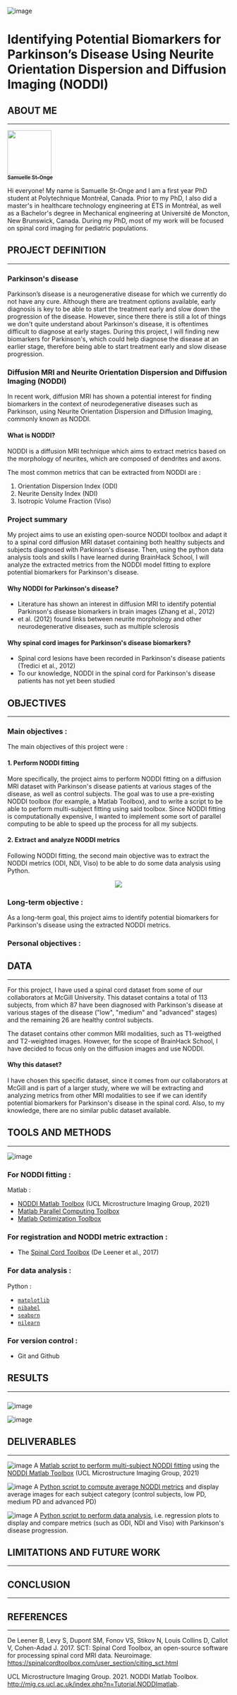 ![image](https://github.com/brainhack-school2023/st-onge_project/assets/57685132/f10c8f2a-a5e3-40e4-bcef-8d99f204dfec)


# Identifying Potential Biomarkers for Parkinson’s Disease Using Neurite Orientation Dispersion and Diffusion Imaging (NODDI) 

## ABOUT ME 
---
<a href="https://github.com/samuellestonge">
   <img src="https://avatars.githubusercontent.com/u/57685132?v=4" width="100px;" alt=""/>
   <br /><sub><b>Samuelle St-Onge </b></sub>
</a>

Hi everyone! My name is Samuelle St-Onge and I am a first year PhD student at Polytechnique Montréal, Canada. Prior to my PhD, I also did a master's in healthcare technology engineering at ÉTS in Montréal, as well as a Bachelor's degree in Mechanical engineering at Université de Moncton, New Brunswick, Canada. During my PhD, most of my work will be focused on spinal cord imaging for pediatric populations. 

## PROJECT DEFINITION
---
### Parkinson's disease
Parkinson’s disease is a neurogenerative disease for which we currently do not have any cure. Although there are treatment options available, early diagnosis is key to be able to start the treatment early and slow down the progression of the disease. However, since there there is still a lot of things we don't quite understand about Parkinson's disease, it is oftentimes difficult to diagnose at early stages. During this project, I will finding new biomarkers for Parkinson's, which could help diagnose the disease at an earlier stage, therefore being able to start treatment early and slow disease progression. 

### Diffusion MRI and Neurite Orientation Dispersion and Diffusion Imaging (NODDI)
In recent work, diffusion MRI has shown a potential interest for finding biomarkers in the context of neurodegenerative diseases such as Parkinson, using Neurite Orientation Dispersion and Diffusion Imaging, commonly known as NODDI.  

#### What is NODDI? 
NODDI is a diffusion MRI technique which aims to extract metrics based on the morphology of neurites, which are composed of dendrites and axons. 

The most common metrics that can be extracted from NODDI are : 

1. Orientation Dispersion Index (ODI)
2. Neurite Density Index (NDI) 
3. Isotropic Volume Fraction (Viso) 

### Project summary 
My project aims to use an existing open-source NODDI toolbox and adapt it to a spinal cord diffusion MRI dataset containing both healthy subjects and subjects diagnosed with Parkinson's disease. Then, using the python data analysis tools and skills I have learned during BrainHack School, I will analyze the extracted metrics from the NODDI model fitting to explore potential biomarkers for Parkinson's disease.

#### Why NODDI for Parkinson's disease?
- Literature has shown an interest in diffusion MRI to identify potential Parkinson's disease biomarkers in brain images (Zhang et al., 2012)
- et al. (2012) found links between neurite morphology and other neurodegenerative diseases, such as multiple sclerosis

#### Why spinal cord images for Parkinson's disease biomarkers? 
- Spinal cord lesions have been recorded in Parkinson's disease patients (Tredici et al., 2012)
- To our knowledge, NODDI in the spinal cord for Parkinson's disease patients has not yet been studied

## OBJECTIVES
---
### Main objectives : 
The main objectives of this project were :

#### 1. Perform NODDI fitting

More specifically, the project aims to perform NODDI fitting on a diffusion MRI dataset with Parkinson's disease patients at various stages of the disease, as well as control subjects. The goal was to use a pre-existing NODDI toolbox (for example, a Matlab Toolbox), and to write a script to be able to perform multi-subject fitting using said toolbox. Since NODDI fitting is computationally expensive, I wanted to implement some sort of parallel computing to be able to speed up the process for all my subjects. 

#### 2. Extract and analyze NODDI metrics

Following NODDI fitting, the second main objective was to extract the NODDI metrics (ODI, NDI, Viso) to be able to do some data analysis using Python. 

<p align="center">
  <img src="https://github.com/brainhack-school2023/st-onge_project/assets/57685132/f727afd4-ffea-4ed1-b612-e2a47e3fae12">
</p>

### Long-term objective :

As a long-term goal, this project aims to identify potential biomarkers for Parkinson's disease using the extracted NODDI metrics.

### Personal objectives : 


## DATA
---
For this project, I have used a spinal cord dataset from some of our collaborators at McGill University. This dataset contains a total of 113 subjects, from which 87 have been diagnosed with Parkinson's disease at various stages of the disease ("low", "medium" and "advanced" stages) and the remaining 26 are healthy control subjects. 

The dataset contains other common MRI modalities, such as T1-weigthed and T2-weighted images. However, for the scope of BrainHack School, I have decided to focus only on the diffusion images and use NODDI.

#### Why this dataset?
I have chosen this specific dataset, since it comes from our collaborators at McGill and is part of a larger study, where we will be extracting and analyzing metrics from other MRI modalities to see if we can identify potential biomarkers for Parkinson's disease in the spinal cord. Also, to my knowledge, there are no similar public dataset available. 

## TOOLS AND METHODS
---


![image](https://github.com/brainhack-school2023/st-onge_project/assets/57685132/0583b4c0-5d8c-40b5-9adf-4d2d486674bb)

### For NODDI fitting :
Matlab : 
- [NODDI Matlab Toolbox](http://mig.cs.ucl.ac.uk/index.php?n=Tutorial.NODDImatlab) (UCL Microstructure Imaging Group, 2021)
- [Matlab Parallel Computing Toolbox](https://www.mathworks.com/products/parallel-computing.html)
- [Matlab Optimization Toolbox](https://www.mathworks.com/products/optimization.html)

### For registration and NODDI metric extraction : 
- The [Spinal Cord Toolbox](https://spinalcordtoolbox.com/) (De Leener et al., 2017)

### For data analysis : 
Python :
- [`matplotlib`](https://matplotlib.org/)
- [`nibabel`](https://nipy.org/nibabel/)
- [`seaborn`](https://seaborn.pydata.org/)
- [`nilearn`](https://nilearn.github.io/stable/index.html)

### For version control : 
- Git and Github


## RESULTS
---

### 
![image](https://github.com/brainhack-school2023/st-onge_project/assets/57685132/0b405e5a-7c3e-4be9-910f-094f86cf158f)




![image](https://github.com/brainhack-school2023/st-onge_project/assets/57685132/0e7c4d10-4bf0-4861-8fed-dd1711cfdb34)




## DELIVERABLES
---

![image](https://github.com/brainhack-school2023/st-onge_project/assets/57685132/ed1381bc-9cbf-4733-8fbb-7a4e13cced9b) A [Matlab script to perform multi-subject NODDI fitting](https://github.com/brainhack-school2023/st-onge_project/blob/main/scripts/NODDI_multi-subject_fitting.m) using the [NODDI Matlab Toolbox](http://mig.cs.ucl.ac.uk/index.php?n=Tutorial.NODDImatlab) (UCL Microstructure Imaging Group, 2021) 

![image](https://github.com/brainhack-school2023/st-onge_project/assets/57685132/90f42e61-d337-4421-8e0a-9df9a31409a7) A [Python script to compute average NODDI metrics](https://github.com/brainhack-school2023/st-onge_project/blob/main/scripts/average_image_metrics.py) and display average images for each subject category (control subjects, low PD, medium PD and advanced PD)

![image](https://github.com/brainhack-school2023/st-onge_project/assets/57685132/fa1ff39b-cef1-4d3b-a699-55679dc7ef47) A [Python script to perform data analysis](https://github.com/brainhack-school2023/st-onge_project/blob/main/scripts/data_analysis_NODDI_metrics.py), i.e. regression plots to display and compare metrics (such as ODI, NDI and Viso) with Parkinson's disease progression. 



## LIMITATIONS AND FUTURE WORK
---


## CONCLUSION
---


## REFERENCES
---

De Leener B, Levy S, Dupont SM, Fonov VS, Stikov N, Louis Collins D, Callot V, Cohen-Adad J. 2017. SCT: Spinal Cord Toolbox, an open-source software for processing spinal cord MRI data. Neuroimage. <https://spinalcordtoolbox.com/user_section/citing_sct.html>

UCL Microstructure Imaging Group. 2021. NODDI Matlab Toolbox. <http://mig.cs.ucl.ac.uk/index.php?n=Tutorial.NODDImatlab>.

